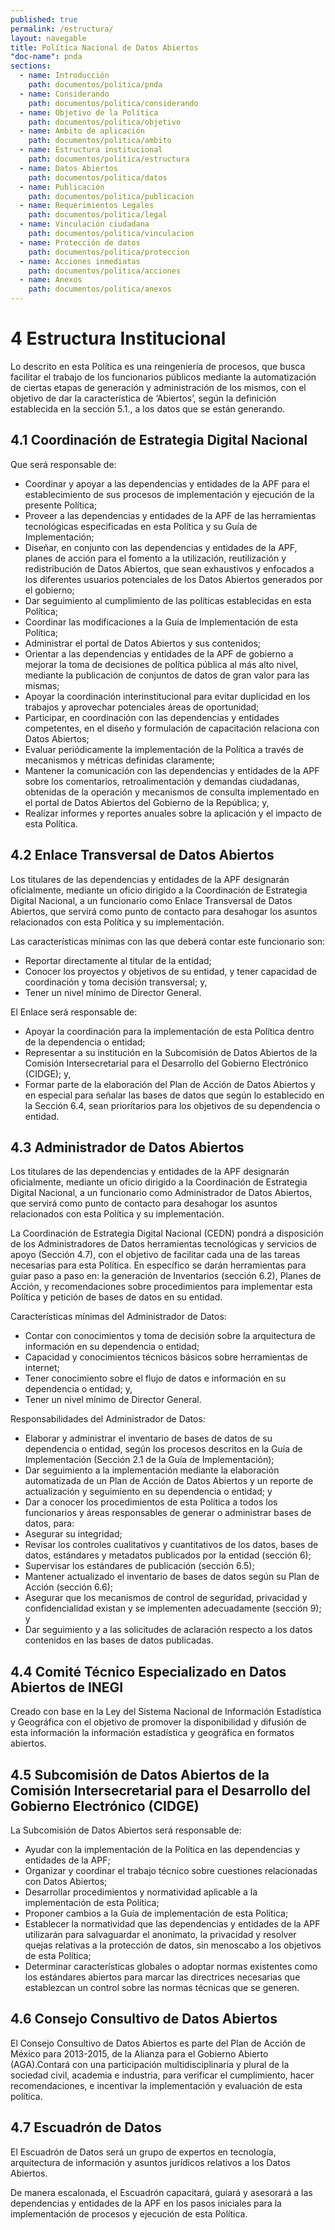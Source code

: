 ```yaml
---
published: true
permalink: /estructura/
layout: navegable
title: Política Nacional de Datos Abiertos
"doc-name": pnda
sections: 
  - name: Introducción
    path: documentos/politica/pnda
  - name: Considerando
    path: documentos/politica/considerando
  - name: Objetivo de la Política
    path: documentos/politica/objetivo
  - name: Ámbito de aplicación
    path: documentos/politica/ambito
  - name: Estructura institucional
    path: documentos/politica/estructura
  - name: Datos Abiertos
    path: documentos/politica/datos
  - name: Publicación
    path: documentos/politica/publicacion
  - name: Requerimientos Legales
    path: documentos/politica/legal
  - name: Vinculación ciudadana
    path: documentos/politica/vinculacion
  - name: Protección de datos
    path: documentos/politica/proteccion
  - name: Acciones inmediatas
    path: documentos/politica/acciones
  - name: Anexos
    path: documentos/politica/anexos
---
```


# 4 Estructura Institucional

Lo descrito en esta Política es una reingeniería de procesos, que busca facilitar el trabajo de los funcionarios públicos mediante la automatización de ciertas etapas de generación y administración de los mismos, con el objetivo de dar la característica de ‘Abiertos’, según la definición establecida en la sección 5.1., a los datos que se están generando.

## 4.1 Coordinación de Estrategia Digital Nacional

Que será responsable de:

* Coordinar y apoyar a las dependencias y entidades de la APF para el establecimiento de sus procesos de implementación y ejecución de la presente Política;
* Proveer a las dependencias y entidades de la APF de las herramientas tecnológicas especificadas en esta Política y su Guía de Implementación;
* Diseñar, en conjunto con las dependencias y entidades de la APF, planes de acción para el fomento a la utilización, reutilización y redistribución de Datos Abiertos, que sean exhaustivos y enfocados a los diferentes usuarios potenciales de los Datos Abiertos generados por el gobierno;
* Dar seguimiento al cumplimiento de las políticas establecidas en esta Política;
* Coordinar las modificaciones a la Guía de Implementación de esta Política; 
* Administrar el portal de Datos Abiertos y sus contenidos;
* Orientar a las dependencias y entidades de la APF de gobierno a mejorar la toma de decisiones de política pública al más alto nivel, mediante la publicación de conjuntos de datos de gran valor para las mismas;
* Apoyar la coordinación interinstitucional para evitar duplicidad en los trabajos y aprovechar potenciales áreas de oportunidad;
* Participar, en coordinación con las dependencias y entidades competentes, en el diseño y formulación de capacitación relaciona con Datos Abiertos;
* Evaluar periódicamente la implementación de la Política a través de  mecanismos y métricas definidas claramente;
* Mantener la comunicación con las dependencias y entidades de la APF sobre los comentarios, retroalimentación y demandas ciudadanas, obtenidas de la operación y mecanismos de consulta implementado en el portal de  Datos Abiertos del Gobierno de la República; y,
* Realizar informes y reportes anuales sobre la aplicación y el impacto de esta Política.

## 4.2 Enlace Transversal de Datos Abiertos

Los titulares de las dependencias y entidades de la APF designarán oficialmente, mediante un oficio dirigido a la Coordinación de Estrategia Digital Nacional, a un funcionario como Enlace Transversal de Datos Abiertos, que servirá como punto de contacto para desahogar los asuntos relacionados con esta Política y su implementación.

Las características mínimas con las que deberá contar este funcionario son:

* Reportar directamente al titular de la entidad;
* Conocer los proyectos y objetivos de su entidad, y tener capacidad de coordinación y toma decisión transversal; y,
* Tener un nivel mínimo de Director General.
 
El Enlace será responsable de:

* Apoyar la coordinación para la implementación de esta Política dentro de la dependencia o entidad;
* Representar a su institución en la Subcomisión de Datos Abiertos de la Comisión Intersecretarial para el Desarrollo del Gobierno Electrónico (CIDGE); y,
* Formar parte de la elaboración del Plan de Acción de Datos Abiertos y en especial para señalar las bases de datos que según lo establecido en la Sección 6.4, sean prioritarios para los objetivos de su dependencia o entidad.

## 4.3 Administrador de Datos Abiertos

Los titulares de las dependencias y entidades de la APF designarán oficialmente, mediante un oficio dirigido a la Coordinación de Estrategia Digital Nacional, a un funcionario como Administrador de Datos Abiertos, que servirá como punto de contacto para desahogar los asuntos relacionados con esta Política y su implementación.

La Coordinación de Estrategia Digital Nacional (CEDN) pondrá a disposición de los Administradores de Datos herramientas tecnológicas y servicios de apoyo (Sección 4.7), con el objetivo de facilitar cada una de las tareas necesarias para esta Política. En específico se darán herramientas para guiar paso a paso en: la generación de Inventarios (sección 6.2), Planes de Acción, y recomendaciones sobre procedimientos para implementar esta Política y petición de bases de datos en su entidad.

Características mínimas del Administrador de Datos:

* Contar con conocimientos y toma de decisión sobre la arquitectura de información en su dependencia o entidad;
* Capacidad y conocimientos técnicos básicos sobre herramientas de internet;
* Tener conocimiento sobre el flujo de datos e información en su dependencia o entidad; y,
* Tener un nivel mínimo de Director General.
 
Responsabilidades del Administrador de Datos:

* Elaborar y administrar el inventario de bases de datos de su dependencia o entidad, según los procesos descritos en la Guía de Implementación (Sección 2.1 de la Guía de Implementación); 
* Dar seguimiento a la implementación mediante la elaboración automatizada de un Plan de Acción de Datos Abiertos y un reporte de actualización y seguimiento en su dependencia o entidad; y 
* Dar a conocer los procedimientos de esta Política a todos los funcionarios y áreas responsables de generar o administrar bases de datos, para:
* Asegurar su integridad;
* Revisar los controles cualitativos y cuantitativos de los datos, bases de datos, estándares y metadatos publicados por la entidad (sección 6);
* Supervisar los estándares de publicación (sección 6.5); 
* Mantener actualizado el inventario de bases de datos según su Plan de Acción (sección 6.6);
* Asegurar que los mecanismos de control de seguridad, privacidad y confidencialidad existan y se implementen adecuadamente (sección 9); y
* Dar seguimiento y a las solicitudes de aclaración respecto a los datos contenidos en las bases de datos publicadas.

## 4.4 Comité Técnico Especializado en Datos Abiertos de INEGI

Creado con base en la Ley del Sistema Nacional de Información Estadística y Geográfica con el objetivo de promover  la disponibilidad y difusión de esta información la información estadística y geográfica en formatos abiertos.

## 4.5 Subcomisión de Datos Abiertos de la Comisión Intersecretarial para el  Desarrollo del Gobierno Electrónico (CIDGE)

La Subcomisión de Datos Abiertos será responsable de:

* Ayudar con la implementación de la Política en las dependencias y entidades de la APF;
* Organizar y coordinar el trabajo técnico sobre cuestiones relacionadas con Datos Abiertos;
* Desarrollar procedimientos y normatividad aplicable a la implementación de esta Política;
* Proponer cambios a la Guía de implementación de esta Política;
* Establecer la normatividad que las dependencias y entidades de la APF utilizarán para salvaguardar el anonimato, la privacidad y resolver quejas relativas a la protección de datos, sin menoscabo a los objetivos de esta Política;
* Determinar características globales o adoptar normas existentes como los estándares abiertos para marcar las directrices necesarias que establezcan un control sobre las normas técnicas que se generen.

## 4.6 Consejo Consultivo de Datos Abiertos

El Consejo Consultivo de Datos Abiertos es parte del Plan de Acción de México para 2013-2015, de la Alianza para el Gobierno Abierto (AGA).Contará con una participación multidisciplinaria y plural de la sociedad civil, academia e industria, para verificar el cumplimiento, hacer recomendaciones, e incentivar la implementación y evaluación de esta política.
 
## 4.7 Escuadrón de Datos

El Escuadrón de Datos será un grupo de expertos en tecnología, arquitectura de información y asuntos jurídicos relativos a los Datos Abiertos.

De manera escalonada, el Escuadrón capacitará, guiará y asesorará a las dependencias y entidades de la APF en los pasos iniciales para la implementación de procesos y ejecución de esta Política.